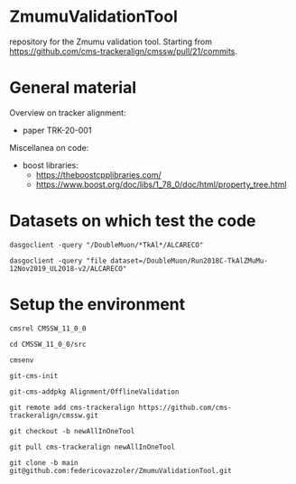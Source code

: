 # ZmumuValidationTool
repository for the Zmumu validation tool. Starting from https://github.com/cms-trackeralign/cmssw/pull/21/commits.

# General material
Overview on tracker alignment:
- paper TRK-20-001

Miscellanea on code:
- boost libraries:
  - https://theboostcpplibraries.com/
  - https://www.boost.org/doc/libs/1_78_0/doc/html/property_tree.html

# Datasets on which test the code
`dasgoclient -query "/DoubleMuon/*TkAl*/ALCARECO"`

`dasgoclient -query "file dataset=/DoubleMuon/Run2018C-TkAlZMuMu-12Nov2019_UL2018-v2/ALCARECO"`

# Setup the environment
`cmsrel CMSSW_11_0_0`

`cd CMSSW_11_0_0/src`

`cmsenv`

`git-cms-init`

`git-cms-addpkg Alignment/OfflineValidation`

`git remote add cms-trackeralign https://github.com/cms-trackeralign/cmssw.git`

`git checkout -b newAllInOneTool`

`git pull cms-trackeralign newAllInOneTool`

`git clone -b main git@github.com:federicovazzoler/ZmumuValidationTool.git`
